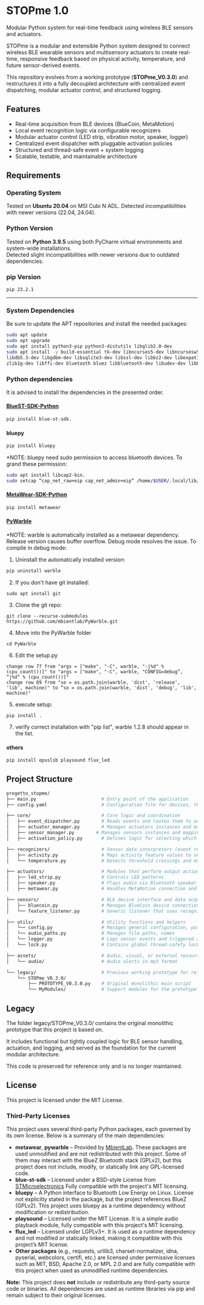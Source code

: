 # STOPme 1.0
Modular Python system for real-time feedback using wireless BLE sensors and actuators.

STOPme is a modular and extensible Python system designed to connect wireless BLE wearable sensors and multisensory actuators to create real-time, responsive feedback based on physical activity, temperature, and future sensor-derived events.

This repository evolves from a working prototype (**STOPme_V0.3.0**) and restructures it into a fully decoupled architecture with centralized event dispatching, modular actuator control, and structured logging.

## Features
- Real-time acquisition from BLE devices (BlueCoin, MetaMotion)
- Local event recognition logic via configurable recognizers
- Modular actuator control (LED strip, vibration motor, speaker, logger)
- Centralized event dispatcher with pluggable activation policies
- Structured and thread-safe event + system logging
- Scalable, testable, and maintainable architecture

## Requirements

### Operating System

Tested on **Ubuntu 20.04** on MSI Cubi N ADL. Detected incompatibilities with newer versions (22.04, 24.04).

### Python Version

Tested on **Python 3.9.5** using both PyCharm virtual environments and system-wide installations.  
Detected slight incompatibilities with newer versions due to outdated dependencies.

### pip Version

`pip 23.2.1`

---

### System Dependencies

Be sure to update the APT repositories and install the needed packages:

```bash
sudo apt update
sudo apt upgrade
sudo apt install python3-pip python3-distutils libglib2.0-dev
sudo apt install -y build-essential tk-dev libncurses5-dev libncursesw5-dev libreadline6-dev \
libdb5.3-dev libgdbm-dev libsqlite3-dev libssl-dev libbz2-dev libexpat1-dev liblzma-dev \
zlib1g-dev libffi-dev bluetooth bluez libbluetooth-dev libudev-dev libboost-all-dev
```

### Python dependencies
It is advised to install the dependencies in the presented order.
#### [BlueST-SDK-Python](https://github.com/STMicroelectronics/BlueSTSDK_Python)
```bash
pip install blue-st-sdk.
```

#### bluepy
```bash
pip install bluepy
```
*NOTE: bluepy need sudo permission to access bluetooth devices. To grand these permission:
```bash
sudo apt install libcap2-bin.
sudo setcap “cap_net_raw+eip cap_net_admin+eip” /home/$USER/.local/lib/python3.9/site-packages/bluepy/bluepy-helper.
```

#### [MetaWear-SDK-Python](https://github.com/mbientlab/MetaWear-SDK-Python/tree/master)
```bash
pip install metawear
```

#### [PyWarble](https://github.com/mbientlab/PyWarble)
*NOTE: warble is automatically installed as a metawear dependency. Release version causes buffer overflow. Debug mode resolves the issue.
To compile in debug mode:
1) Uninstall the automatically installed version:
```bash
pip uninstall warble
```
2) If you don't have git installed:
```
sudo apt install git
```
3) Clone the git repo:
```
git clone --recurse-submodules https://github.com/mbientlab/PyWarble.git
```
4) Move into the PyWarble folder
```
cd PyWarble
```
6) Edit the setup.py
```
change row 77 from "args = ["make", "-C", warble, "-j%d" % (cpu_count())]" to "args = ["make", "-C", warble, "CONFIG=debug”, “j%d" % (cpu_count())]"
change row 89 from "so = os.path.join(warble, 'dist', 'release', 'lib', machine)" to “so = os.path.join(warble, 'dist', 'debug', 'lib', machine)"
```
5) execute setup:
```
pip install .
```
7) verify correct installation with "pip list", warble 1.2.8 should appear in the list.

#### others
```bash
pip install opuslib playsound flux_led
```


## Project Structure
```bash
progetto_stopme/
├── main.py                        # Entry point of the application
├── config.yaml                    # Configuration file for devices, thresholds, mappings

├── core/                          # Core logic and coordination
│   ├── event_dispatcher.py        # Reads events and routes them to actuators
│   ├── actuator_manager.py        # Manages actuators instances and mappings
│   ├── sensor_manager.py        # Manages sensors instances and mappings
│   ├── activation_policy.py       # Defines logic for selecting which actuators to trigger

├── recognizers/                   # Sensor data interpreters (event recognition)
│   ├── activity.py                # Maps activity feature values to semantic events
│   └── temperature.py             # Detects threshold crossings and emits events

├── actuators/                     # Modules that perform output actions
│   ├── led_strip.py               # Controls LED patterns
│   ├── speaker.py                 # Plays audio via Bluetooth speaker
│   ├── metawear.py                # Handles MetaMotion connection and vibration

├── sensors/                       # BLE device interface and data acquisition
│   ├── bluecoin.py                # Manages BlueCoin device connections and data
│   └── feature_listener.py        # Generic listener that uses recognizers

├── utils/                         # Utility functions and helpers
│   └── config.py                  # Manages general configuration, paths and timeouts
│   └── audio_paths.py             # Manages file paths, names
│   └── logger.py                  # Logs sensor events and triggered actuations
│   └── lock.py                    # Contains global thread-safety locks

├── assets/                        # Audio, visual, or external resources
│   └── audio/                     # Audio alerts in mp3 format

└── legacy/                        # Previous working prototype for reference only
    └── STOPme_V0.3.0/
        ├── PROTOTYPE_V0.3.0.py    # Original monolithic main script
        └── MyModules/             # Support modules for the prototype
```

## Legacy
The folder legacy/STOPme_V0.3.0/ contains the original monolithic prototype that this project is based on.

It includes functional but tightly coupled logic for BLE sensor handling, actuation, and logging, and served as the foundation for the current modular architecture.

This code is preserved for reference only and is no longer maintained.

## License

This project is licensed under the MIT License.

### Third-Party Licenses

This project uses several third-party Python packages, each governed by its own license. Below is a summary of the main dependencies:

- **metawear**, **pywarble** – Provided by [MbientLab](https://www.mbientlab.com). These packages are used unmodified and are not redistributed with this project. Some of them may interact with the BlueZ Bluetooth stack (GPLv2), but this project does not include, modify, or statically link any GPL-licensed code.
- **blue-st-sdk** – Licensed under a BSD-style License from [STMicroelectronics](https://www.st.com/content/st_com/en.html) Fully compatible with the project's MIT licensing.
- **bluepy** – A Python interface to Bluetooth Low Energy on Linux. License not explicitly stated in the package, but the project references BlueZ (GPLv2). This project uses bluepy as a runtime dependency without modification or redistribution.
- **playsound** – Licensed under the MIT License. It is a simple audio playback module, fully compatible with this project's MIT licensing.
- **flux_led** – Licensed under LGPLv3+. It is used as a runtime dependency and not modified or statically linked, making it compatible with this project’s MIT license.
- **Other packages** (e.g., requests, urllib3, charset-normalizer, idna, pyserial, webcolors, certifi, etc.) are licensed under permissive licenses such as MIT, BSD, Apache 2.0, or MPL 2.0 and are fully compatible with this project when used as unmodified runtime dependencies.

**Note:** This project does **not** include or redistribute any third-party source code or binaries. All dependencies are used as runtime libraries via pip and remain subject to their original licenses.
